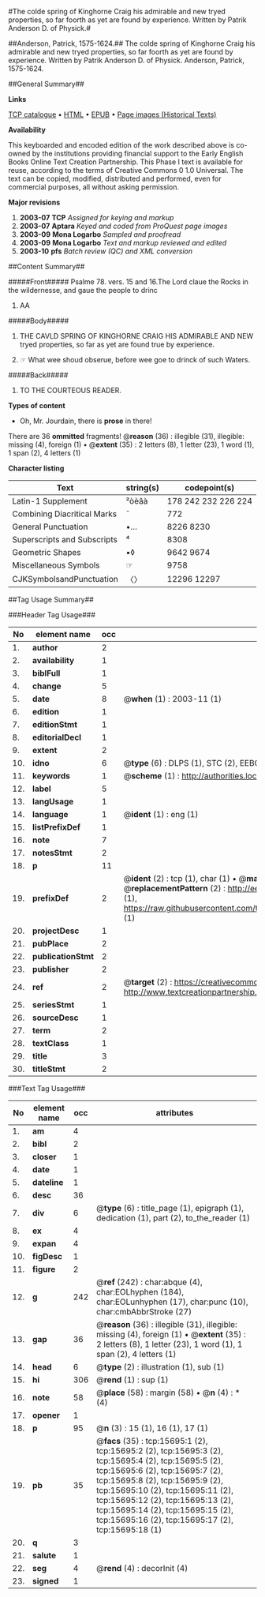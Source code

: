 #The colde spring of Kinghorne Craig his admirable and new tryed properties, so far foorth as yet are found by experience. Written by Patrik Anderson D. of Physick.#

##Anderson, Patrick, 1575-1624.##
The colde spring of Kinghorne Craig his admirable and new tryed properties, so far foorth as yet are found by experience. Written by Patrik Anderson D. of Physick.
Anderson, Patrick, 1575-1624.

##General Summary##

**Links**

[TCP catalogue](http://www.ota.ox.ac.uk/tcp/)  • 
[HTML](http://tei.it.ox.ac.uk/tcp/Texts-HTML/free/A19/A19316.html)  • 
[EPUB](http://tei.it.ox.ac.uk/tcp/Texts-EPUB/free/A19/A19316.epub) • 
[Page images (Historical Texts)](https://data.historicaltexts.jisc.ac.uk/view?pubId=eebo-99850487e&pageId=eebo-99850487e-15695-1)

**Availability**

This keyboarded and encoded edition of the
	       work described above is co-owned by the institutions
	       providing financial support to the Early English Books
	       Online Text Creation Partnership. This Phase I text is
	       available for reuse, according to the terms of Creative
	       Commons 0 1.0 Universal. The text can be copied,
	       modified, distributed and performed, even for
	       commercial purposes, all without asking permission.

**Major revisions**

1. __2003-07__ __TCP__ *Assigned for keying and markup*
1. __2003-07__ __Aptara__ *Keyed and coded from ProQuest page images*
1. __2003-09__ __Mona Logarbo__ *Sampled and proofread*
1. __2003-09__ __Mona Logarbo__ *Text and markup reviewed and edited*
1. __2003-10__ __pfs__ *Batch review (QC) and XML conversion*

##Content Summary##

#####Front#####
Psalme 78. vers. 15 and 16.The Lord claue the Rocks in the wildernesse, and gaue the
people to drinc
1. AA

#####Body#####

1. THE CAVLD SPRING
OF KINGHORNE CRAIG
HIS ADMIRABLE AND NEW
tryed properties, so far as yet are found
true by experience.

1. ☞ What wee shoud obserue, before wee goe
to drinck of such Waters.

#####Back#####

1. TO THE COURTEOUS READER.

**Types of content**

  * Oh, Mr. Jourdain, there is **prose** in there!

There are 36 **ommitted** fragments! 
 @__reason__ (36) : illegible (31), illegible: missing (4), foreign (1)  •  @__extent__ (35) : 2 letters (8), 1 letter (23), 1 word (1), 1 span (2), 4 letters (1)

**Character listing**


|Text|string(s)|codepoint(s)|
|---|---|---|
|Latin-1 Supplement|²òèâà|178 242 232 226 224|
|Combining             Diacritical Marks|̄|772|
|General Punctuation|•…|8226 8230|
|Superscripts             and Subscripts|⁴|8308|
|Geometric Shapes|▪◊|9642 9674|
|Miscellaneous Symbols|☞|9758|
|CJKSymbolsandPunctuation|〈〉|12296 12297|

##Tag Usage Summary##

###Header Tag Usage###

|No|element name|occ|attributes|
|---|---|---|---|
|1.|__author__|2||
|2.|__availability__|1||
|3.|__biblFull__|1||
|4.|__change__|5||
|5.|__date__|8| @__when__ (1) : 2003-11 (1)|
|6.|__edition__|1||
|7.|__editionStmt__|1||
|8.|__editorialDecl__|1||
|9.|__extent__|2||
|10.|__idno__|6| @__type__ (6) : DLPS (1), STC (2), EEBO-CITATION (1), PROQUEST (1), VID (1)|
|11.|__keywords__|1| @__scheme__ (1) : http://authorities.loc.gov/ (1)|
|12.|__label__|5||
|13.|__langUsage__|1||
|14.|__language__|1| @__ident__ (1) : eng (1)|
|15.|__listPrefixDef__|1||
|16.|__note__|7||
|17.|__notesStmt__|2||
|18.|__p__|11||
|19.|__prefixDef__|2| @__ident__ (2) : tcp (1), char (1)  •  @__matchPattern__ (2) : ([0-9\-]+):([0-9IVX]+) (1), (.+) (1)  •  @__replacementPattern__ (2) : http://eebo.chadwyck.com/downloadtiff?vid=$1&page=$2 (1), https://raw.githubusercontent.com/textcreationpartnership/Texts/master/tcpchars.xml#$1 (1)|
|20.|__projectDesc__|1||
|21.|__pubPlace__|2||
|22.|__publicationStmt__|2||
|23.|__publisher__|2||
|24.|__ref__|2| @__target__ (2) : https://creativecommons.org/publicdomain/zero/1.0/ (1), http://www.textcreationpartnership.org/docs/. (1)|
|25.|__seriesStmt__|1||
|26.|__sourceDesc__|1||
|27.|__term__|2||
|28.|__textClass__|1||
|29.|__title__|3||
|30.|__titleStmt__|2||


###Text Tag Usage###

|No|element name|occ|attributes|
|---|---|---|---|
|1.|__am__|4||
|2.|__bibl__|2||
|3.|__closer__|1||
|4.|__date__|1||
|5.|__dateline__|1||
|6.|__desc__|36||
|7.|__div__|6| @__type__ (6) : title_page (1), epigraph (1), dedication (1), part (2), to_the_reader (1)|
|8.|__ex__|4||
|9.|__expan__|4||
|10.|__figDesc__|1||
|11.|__figure__|2||
|12.|__g__|242| @__ref__ (242) : char:abque (4), char:EOLhyphen (184), char:EOLunhyphen (17), char:punc (10), char:cmbAbbrStroke (27)|
|13.|__gap__|36| @__reason__ (36) : illegible (31), illegible: missing (4), foreign (1)  •  @__extent__ (35) : 2 letters (8), 1 letter (23), 1 word (1), 1 span (2), 4 letters (1)|
|14.|__head__|6| @__type__ (2) : illustration (1), sub (1)|
|15.|__hi__|306| @__rend__ (1) : sup (1)|
|16.|__note__|58| @__place__ (58) : margin (58)  •  @__n__ (4) : * (4)|
|17.|__opener__|1||
|18.|__p__|95| @__n__ (3) : 15 (1), 16 (1), 17 (1)|
|19.|__pb__|35| @__facs__ (35) : tcp:15695:1 (2), tcp:15695:2 (2), tcp:15695:3 (2), tcp:15695:4 (2), tcp:15695:5 (2), tcp:15695:6 (2), tcp:15695:7 (2), tcp:15695:8 (2), tcp:15695:9 (2), tcp:15695:10 (2), tcp:15695:11 (2), tcp:15695:12 (2), tcp:15695:13 (2), tcp:15695:14 (2), tcp:15695:15 (2), tcp:15695:16 (2), tcp:15695:17 (2), tcp:15695:18 (1)|
|20.|__q__|3||
|21.|__salute__|1||
|22.|__seg__|4| @__rend__ (4) : decorInit (4)|
|23.|__signed__|1||
